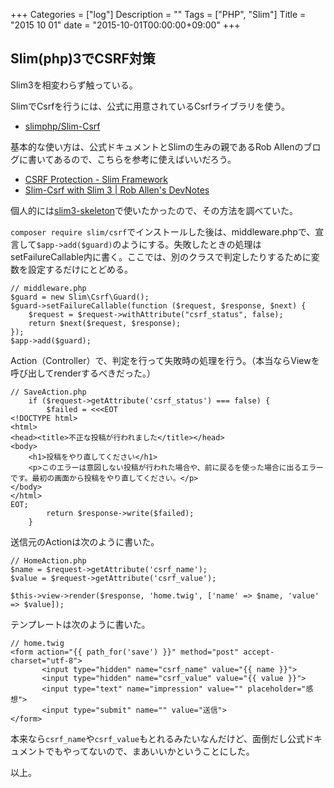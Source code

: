 +++
Categories = ["log"]
Description = ""
Tags = ["PHP", "Slim"]
Title = "2015 10 01"
date = "2015-10-01T00:00:00+09:00"
+++

## Slim(php)3でCSRF対策
Slim3を相変わらず触っている。

SlimでCsrfを行うには、公式に用意されているCsrfライブラリを使う。

* [slimphp/Slim-Csrf](https://github.com/slimphp/Slim-Csrf)

基本的な使い方は、公式ドキュメントとSlimの生みの親であるRob Allenのブログに書いてあるので、こちらを参考に使えばいいだろう。

* [CSRF Protection - Slim Framework](http://www.slimframework.com/docs/features/csrf.html)
* [Slim-Csrf with Slim 3 | Rob Allen's DevNotes](http://akrabat.com/slim-csrf-with-slim-3/)

個人的には[slim3-skeleton](https://github.com/akrabat/slim3-skeleton)で使いたかったので、その方法を調べていた。

`composer require slim/csrf`でインストールした後は、middleware.phpで、宣言して`$app->add($guard)`のようにする。失敗したときの処理はsetFailureCallable内に書く。ここでは、別のクラスで判定したりするために変数を設定するだけにとどめる。

```
// middleware.php
$guard = new Slim\Csrf\Guard();
$guard->setFailureCallable(function ($request, $response, $next) {
    $request = $request->withAttribute("csrf_status", false);
    return $next($request, $response);
});
$app->add($guard);
```

Action（Controller）で、判定を行って失敗時の処理を行う。（本当ならViewを呼び出してrenderするべきだった。）

```
// SaveAction.php
    if ($request->getAttribute('csrf_status') === false) {
        $failed = <<<EOT
<!DOCTYPE html>
<html>
<head><title>不正な投稿が行われました</title></head>
<body>
    <h1>投稿をやり直してください</h1>
    <p>このエラーは意図しない投稿が行われた場合や、前に戻るを使った場合に出るエラーです。最初の画面から投稿をやり直してください。</p>
</body>
</html>
EOT;
        return $response->write($failed);
    }
```

送信元のActionは次のように書いた。

```
// HomeAction.php
$name = $request->getAttribute('csrf_name');
$value = $request->getAttribute('csrf_value');

$this->view->render($response, 'home.twig', ['name' => $name, 'value' => $value]);
```


テンプレートは次のように書いた。

```
// home.twig
<form action="{{ path_for('save') }}" method="post" accept-charset="utf-8">
       <input type="hidden" name="csrf_name" value="{{ name }}">
       <input type="hidden" name="csrf_value" value="{{ value }}">
       <input type="text" name="impression" value="" placeholder="感想">
       <input type="submit" name="" value="送信">
</form>
```

本来なら`csrf_name`や`csrf_value`もとれるみたいなんだけど、面倒だし公式ドキュメントでもやってないので、まあいいかということにした。

以上。